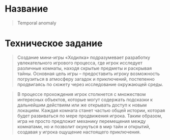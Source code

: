 # Название

> Temporal anomaly

# Техническое задание

>Создание мини-игры «Ходилка» подразумевает разработку увлекательного игрового процесса, где игрок исследует различные комнаты, находя скрытые предметы и раскрывая тайны. Основная цель игры – предоставить игроку возможность погрузиться в атмосферу загадок и приключений, постепенно продвигаясь по сюжету через исследование окружающей среды.  
  
> В процессе прохождения игрок столкнется с множеством интересных объектов, которые могут содержать подсказки к дальнейшим действиям или же открывать доступ к новым локациям. Каждая комната станет частью общей истории, которая будет развиваться по мере продвижения игрока. Таким образом, игра не просто предложит механику перемещения между комнатами, но и позволит окунуться в мир тайн и открытий, создавая у игрока ощущение настоящего приключения.